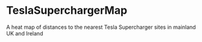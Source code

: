 # TeslaSuperchargerMap
A heat map of distances to the nearest Tesla Supercharger sites in mainland UK and Ireland
